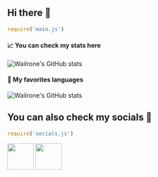 ## Hi there 👋
```js
require('main.js')
```
#### 📈 You can check my stats here
![Wailrone's GitHub stats](https://github-readme-stats.vercel.app/api?username=Wailrone&show_icons=true&theme=dark)

#### 🤩 My favorites languages
![Wailrone's GitHub stats](https://github-readme-stats.vercel.app/api/top-langs/?username=Wailrone&layout=compact&theme=dark)

#### 

## You can also check my socials 🐲
```js
require('socials.js')
```
<a href="https://discord.com/users/393378313663676427"><img src="https://i.imgur.com/2p6wEQu.png" height="60px"></a>
<a href="https://0rion.fr"><img src="https://i.imgur.com/YHFY4iI.png" height="60px"></a>
